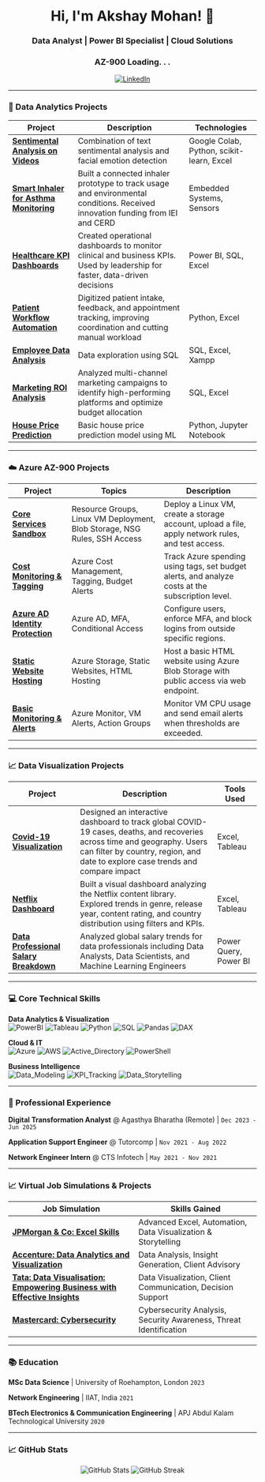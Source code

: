 <h1 align="center">Hi, I'm Akshay Mohan! 👋</h1>
<h3 align="center">Data Analyst | Power BI Specialist | Cloud Solutions</h3>
<h3 align="center">AZ-900 Loading. . .</h3>

<p align="center">
  <a href="https://linkedin.com/in/mohanakshay" target="_blank">
    <img src="https://img.shields.io/badge/LinkedIn-0A66C2?style=for-the-badge&logo=linkedin&logoColor=white" alt="LinkedIn"/>
  </a>
</p>



---

### 🚀 Data Analytics Projects

| Project | Description | Technologies |
|---------|-------------|--------------|
| **[Sentimental Analysis on Videos](https://github.com/Akshaymohan7/Sentimental-analysis-on-videos)** | Combination of text sentimental analysis and facial emotion detection | Google Colab, Python, scikit-learn, Excel |
| **[Smart Inhaler for Asthma Monitoring](https://github.com/mohan-akshay/Smart_Inhaler)** | Built a connected inhaler prototype to track usage and environmental conditions. Received innovation funding from IEI and CERD  | Embedded Systems, Sensors |
| **[Healthcare KPI Dashboards](https://github.com/mohan-akshay/Healthcare_KPI)** | Created operational dashboards to monitor clinical and business KPIs. Used by leadership for faster, data-driven decisions  | Power BI, SQL, Excel |
| **[Patient Workflow Automation](https://github.com/mohan-akshay/patiant_workflow)** | Digitized patient intake, feedback, and appointment tracking, improving coordination and cutting manual workload  | Python, Excel |
| **[Employee Data Analysis](https://github.com/Akshaymohan7/Employee-Data-Analysis)** | Data exploration using SQL  | SQL, Excel, Xampp |
| **[Marketing ROI Analysis](https://github.com/mohan-akshay/Marketing_ROI)** | Analyzed multi-channel marketing campaigns to identify high-performing platforms and optimize budget allocation  | SQL, Excel |
| **[House Price Prediction](https://github.com/Akshaymohan7/House-Price-Prediction-Linear-Regression)** | Basic house price prediction model using ML | Python, Jupyter Notebook |



<!--| **[project_name](link)** | about | findings | 
-->

---
### ☁️ Azure AZ-900 Projects

| Project | Topics     | Description |
|---------|------------|--------------|
| **[Core Services Sandbox](https://github.com/mohan-akshay/01_Azure_project)** | Resource Groups, Linux VM Deployment, Blob Storage, NSG Rules, SSH Access | Deploy a Linux VM, create a storage account, upload a file, apply network rules, and test access. | 
| **[Cost Monitoring & Tagging](./https://github.com/mohan-akshay/02_Cost_monitoring)** | Azure Cost Management, Tagging, Budget Alerts | Track Azure spending using tags, set budget alerts, and analyze costs at the subscription level. |
| **[Azure AD Identity Protection](https://github.com/mohan-akshay/03_AD_ID_protection)** | Azure AD, MFA, Conditional Access | Configure users, enforce MFA, and block logins from outside specific regions. |
| **[Static Website Hosting](https://github.com/mohan-akshay/04_static_web_host)** | Azure Storage, Static Websites, HTML Hosting | Host a basic HTML website using Azure Blob Storage with public access via web endpoint. |
| **[Basic Monitoring & Alerts](https://github.com/mohan-akshay/05_VM_monitoring)** | Azure Monitor, VM Alerts, Action Groups | Monitor VM CPU usage and send email alerts when thresholds are exceeded. |



---

### 📈 Data Visualization Projects

| Project | Description | Tools Used |
|---------|-------------|--------------|
| **[Covid-19 Visualization](https://public.tableau.com/views/Covid-19CW1/Dashboard1?:language=en-US&:sid=&:redirect=auth&:display_count=n&:origin=viz_share_link)** | Designed an interactive dashboard to track global COVID-19 cases, deaths, and recoveries across time and geography. Users can filter by country, region, and date to explore case trends and compare impact | Excel, Tableau | 
| **[Netflix Dashboard](https://public.tableau.com/views/Netflix_Dashboard_17467027784190/Netflix?:language=en-US&:sid=&:redirect=auth&:display_count=n&:origin=viz_share_link)** | Built a visual dashboard analyzing the Netflix content library. Explored trends in genre, release year, content rating, and country distribution using filters and KPIs. | Excel, Tableau | 
| **[Data Professional Salary Breakdown](https://github.com/mohan-akshay/Salary_breakdown)** | Analyzed global salary trends for data professionals including Data Analysts, Data Scientists, and Machine Learning Engineers | Power Query, Power BI |

<!--| **[project_name](link)** | about | findings | 
-->


---

### 💻 Core Technical Skills
**Data Analytics & Visualization**  
![PowerBI](https://img.shields.io/badge/PowerBI-F2C811?style=flat-square&logo=powerbi&logoColor=black)
![Tableau](https://img.shields.io/badge/Tableau-E97627?style=flat-square&logo=tableau&logoColor=white)
![Python](https://img.shields.io/badge/Python-3776AB?style=flat-square&logo=python&logoColor=white)
![SQL](https://img.shields.io/badge/SQL-4479A1?style=flat-square&logo=mysql&logoColor=white)
![Pandas](https://img.shields.io/badge/Pandas-150458?style=flat-square&logo=pandas&logoColor=white)
![DAX](https://img.shields.io/badge/DAX-FFB900?style=flat-square&logo=powerbi&logoColor=black)

**Cloud & IT**  
![Azure](https://img.shields.io/badge/Azure-0078D4?style=flat-square&logo=microsoftazure&logoColor=white)
![AWS](https://img.shields.io/badge/AWS-232F3E?style=flat-square&logo=amazonaws&logoColor=white)
![Active_Directory](https://img.shields.io/badge/Active_Directory-0078D4?style=flat-square&logo=microsoftazure&logoColor=white)
![PowerShell](https://img.shields.io/badge/PowerShell-5391FE?style=flat-square&logo=powershell&logoColor=white)

**Business Intelligence**  
![Data_Modeling](https://img.shields.io/badge/Data_Modeling-01A4EF?style=flat-square&logo=powerbi&logoColor=white)
![KPI_Tracking](https://img.shields.io/badge/KPI_Tracking-FF6B6B?style=flat-square&logo=google-analytics&logoColor=white)
![Data_Storytelling](https://img.shields.io/badge/Data_Storytelling-6F42C1?style=flat-square&logo=storybook&logoColor=white)


---

### 💼 Professional Experience
**Digital Transformation Analyst** @ Agasthya Bharatha (Remote)  | `Dec 2023 - Jun 2025`  

**Application Support Engineer**   @ Tutorcomp                   | `Nov 2021 - Aug 2022`  

**Network Engineer Intern**        @ CTS Infotech                | `May 2021 - Nov 2021`  

 

---

### 📈 Virtual Job Simulations & Projects

| Job Simulation | Skills Gained |
|----------------|---------------|
| **[JPMorgan & Co: Excel Skills](https://forage-uploads-prod.s3.amazonaws.com/completion-certificates/JPMorgan%20Chase%20Corporate/XiuvjcwqWRqH9oy38_JPMorgan%20Chase%20&%20Co._5B3NPjBQKwgKR2jHK_1707250733446_completion_certificate.pdf)** | Advanced Excel,  Automation, Data Visualization & Storytelling |
| **[Accenture: Data Analytics and Visualization](https://forage-uploads-prod.s3.amazonaws.com/completion-certificates/Accenture%20North%20America/hzmoNKtzvAzXsEqx8_Accenture%20North%20America_5B3NPjBQKwgKR2jHK_1707306064729_completion_certificate.pdf)** | Data Analysis, Insight Generation, Client Advisory |
| **[Tata: Data Visualisation: Empowering Business with Effective Insights](https://forage-uploads-prod.s3.amazonaws.com/completion-certificates/Tata/MyXvBcppsW2FkNYCX_Tata%20Group_5B3NPjBQKwgKR2jHK_1708339252587_completion_certificate.pdf)** | Data Visualization, Client Communication, Decision Support |
| **[Mastercard: Cybersecurity](https://forage-uploads-prod.s3.amazonaws.com/completion-certificates/mastercard/vcKAB5yYAgvemepGQ_Mastercard_5B3NPjBQKwgKR2jHK_1715603216146_completion_certificate.pdf)** | Cybersecurity Analysis, Security Awareness, Threat Identification |



---

### 📚 Education
**MSc Data Science**  | University of Roehampton, London `2023`  

**Network Engineering**  | IIAT, India `2021` 

**BTech Electronics & Communication Engineering**  | APJ Abdul Kalam Technological University `2020`  


---

### 📈 GitHub Stats
<p align="center">
  <img src="https://github-readme-stats.vercel.app/api?username=mohan-akshay&show_icons=true&theme=dark" alt="GitHub Stats"/>
  <img src="https://github-readme-streak-stats.herokuapp.com/?user=mohan-akshay&theme=dark" alt="GitHub Streak"/>
</p>
